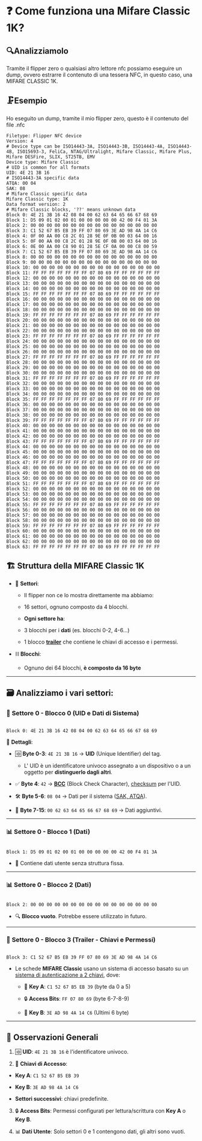 
# ❓ Come funziona una **Mifare Classic 1K?**

## 🔍**Analizziamolo**  

Tramite il flipper zero o qualsiasi altro lettore nfc possiamo eseguire un dump, ovvero estrarre il contenuto di una tessera NFC, in questo caso, una MIFARE CLASSIC 1K.

## 🗜️Esempio
Ho eseguito un dump, tramite il mio flipper zero, questo è il contenuto del file .nfc
```
Filetype: Flipper NFC device
Version: 4
# Device type can be ISO14443-3A, ISO14443-3B, ISO14443-4A, ISO14443-4B, ISO15693-3, FeliCa, NTAG/Ultralight, Mifare Classic, Mifare Plus, Mifare DESFire, SLIX, ST25TB, EMV
Device type: Mifare Classic
# UID is common for all formats
UID: 4E 21 3B 16
# ISO14443-3A specific data
ATQA: 00 04
SAK: 08
# Mifare Classic specific data
Mifare Classic type: 1K
Data format version: 2
# Mifare Classic blocks, '??' means unknown data
Block 0: 4E 21 3B 16 42 08 04 00 62 63 64 65 66 67 68 69
Block 1: D5 09 01 02 00 01 00 00 00 00 00 42 00 F4 01 3A
Block 2: 00 00 00 00 00 00 00 00 00 00 00 00 00 00 00 00
Block 3: C1 52 67 B5 EB 39 FF 07 80 69 3E AD 98 4A 14 C6
Block 4: 0F 00 AA 00 C8 2C 01 28 9E 0F 0B 00 03 64 00 16
Block 5: 0F 00 AA 00 C8 2C 01 28 9E 0F 0B 00 03 64 00 16
Block 6: 0E 00 AA 00 C8 90 01 28 5E CF 0A 00 00 C8 00 59
Block 7: C1 52 67 B5 EB 39 FF 07 80 69 3E AD 98 4A 14 C6
Block 8: 00 00 00 00 00 00 00 00 00 00 00 00 00 00 00 00
Block 9: 00 00 00 00 00 00 00 00 00 00 00 00 00 00 00 00
Block 10: 00 00 00 00 00 00 00 00 00 00 00 00 00 00 00 00
Block 11: FF FF FF FF FF FF FF 07 80 69 FF FF FF FF FF FF
Block 12: 00 00 00 00 00 00 00 00 00 00 00 00 00 00 00 00
Block 13: 00 00 00 00 00 00 00 00 00 00 00 00 00 00 00 00
Block 14: 00 00 00 00 00 00 00 00 00 00 00 00 00 00 00 00
Block 15: FF FF FF FF FF FF FF 07 80 69 FF FF FF FF FF FF
Block 16: 00 00 00 00 00 00 00 00 00 00 00 00 00 00 00 00
Block 17: 00 00 00 00 00 00 00 00 00 00 00 00 00 00 00 00
Block 18: 00 00 00 00 00 00 00 00 00 00 00 00 00 00 00 00
Block 19: FF FF FF FF FF FF FF 07 80 69 FF FF FF FF FF FF
Block 20: 00 00 00 00 00 00 00 00 00 00 00 00 00 00 00 00
Block 21: 00 00 00 00 00 00 00 00 00 00 00 00 00 00 00 00
Block 22: 00 00 00 00 00 00 00 00 00 00 00 00 00 00 00 00
Block 23: FF FF FF FF FF FF FF 07 80 69 FF FF FF FF FF FF
Block 24: 00 00 00 00 00 00 00 00 00 00 00 00 00 00 00 00
Block 25: 00 00 00 00 00 00 00 00 00 00 00 00 00 00 00 00
Block 26: 00 00 00 00 00 00 00 00 00 00 00 00 00 00 00 00
Block 27: FF FF FF FF FF FF FF 07 80 69 FF FF FF FF FF FF
Block 28: 00 00 00 00 00 00 00 00 00 00 00 00 00 00 00 00
Block 29: 00 00 00 00 00 00 00 00 00 00 00 00 00 00 00 00
Block 30: 00 00 00 00 00 00 00 00 00 00 00 00 00 00 00 00
Block 31: FF FF FF FF FF FF FF 07 80 69 FF FF FF FF FF FF
Block 32: 00 00 00 00 00 00 00 00 00 00 00 00 00 00 00 00
Block 33: 00 00 00 00 00 00 00 00 00 00 00 00 00 00 00 00
Block 34: 00 00 00 00 00 00 00 00 00 00 00 00 00 00 00 00
Block 35: FF FF FF FF FF FF FF 07 80 69 FF FF FF FF FF FF
Block 36: 00 00 00 00 00 00 00 00 00 00 00 00 00 00 00 00
Block 37: 00 00 00 00 00 00 00 00 00 00 00 00 00 00 00 00
Block 38: 00 00 00 00 00 00 00 00 00 00 00 00 00 00 00 00
Block 39: FF FF FF FF FF FF FF 07 80 69 FF FF FF FF FF FF
Block 40: 00 00 00 00 00 00 00 00 00 00 00 00 00 00 00 00
Block 41: 00 00 00 00 00 00 00 00 00 00 00 00 00 00 00 00
Block 42: 00 00 00 00 00 00 00 00 00 00 00 00 00 00 00 00
Block 43: FF FF FF FF FF FF FF 07 80 69 FF FF FF FF FF FF
Block 44: 00 00 00 00 00 00 00 00 00 00 00 00 00 00 00 00
Block 45: 00 00 00 00 00 00 00 00 00 00 00 00 00 00 00 00
Block 46: 00 00 00 00 00 00 00 00 00 00 00 00 00 00 00 00
Block 47: FF FF FF FF FF FF FF 07 80 69 FF FF FF FF FF FF
Block 48: 00 00 00 00 00 00 00 00 00 00 00 00 00 00 00 00
Block 49: 00 00 00 00 00 00 00 00 00 00 00 00 00 00 00 00
Block 50: 00 00 00 00 00 00 00 00 00 00 00 00 00 00 00 00
Block 51: FF FF FF FF FF FF FF 07 80 69 FF FF FF FF FF FF
Block 52: 00 00 00 00 00 00 00 00 00 00 00 00 00 00 00 00
Block 53: 00 00 00 00 00 00 00 00 00 00 00 00 00 00 00 00
Block 54: 00 00 00 00 00 00 00 00 00 00 00 00 00 00 00 00
Block 55: FF FF FF FF FF FF FF 07 80 69 FF FF FF FF FF FF
Block 56: 00 00 00 00 00 00 00 00 00 00 00 00 00 00 00 00
Block 57: 00 00 00 00 00 00 00 00 00 00 00 00 00 00 00 00
Block 58: 00 00 00 00 00 00 00 00 00 00 00 00 00 00 00 00
Block 59: FF FF FF FF FF FF FF 07 80 69 FF FF FF FF FF FF
Block 60: 00 00 00 00 00 00 00 00 00 00 00 00 00 00 00 00
Block 61: 00 00 00 00 00 00 00 00 00 00 00 00 00 00 00 00
Block 62: 00 00 00 00 00 00 00 00 00 00 00 00 00 00 00 00
Block 63: FF FF FF FF FF FF FF 07 80 69 FF FF FF FF FF FF
```
  

## 🏗️ Struttura della MIFARE Classic 1K

- 📂 **Settori**:
	- Il flipper non ce lo mostra direttamente ma abbiamo:
	- 16 settori, ognuno composto da 4 blocchi.
	
	- **Ogni settore ha**:
	- 3 blocchi per i **dati** (es. blocchi 0-2, 4-6...)
	- 1 blocco [**trailer**](https://github.com/Lotverp/Come-funzionano-le-Mifare-Classic-1K/blob/main/chiave%20a-b.md) che contiene le chiavi di accesso e i permessi.

- ⛓️ **Blocchi**:
	- Ognuno dei 64 blocchi, **è composto da 16 byte**

  

---

  

## 🗃️ Analizziamo i vari settori:

  

### 🔹 **Settore 0 - Blocco 0 (UID e Dati di Sistema)**

```

Block 0: 4E 21 3B 16 42 08 04 00 62 63 64 65 66 67 68 69

```

🔑 **Dettagli**:

- 🆔 **Byte 0-3**: `4E 21 3B 16` → **UID** (Unique Identifier) del tag.
	- L' UID è un identificatore univoco assegnato a un dispositivo o a un oggetto per **distinguerlo dagli altri**.

- ✅ **Byte 4**: `42` → [**BCC**](https://github.com/Lotverp/Come-funzionano-le-Mifare-Classic-1K/blob/main/BCC.md) (Block Check Character), [checksum](https://github.com/Lotverp/Come-funzionano-le-Mifare-Classic-1K/blob/main/Checksum.md) per l'UID.

- 🛠️ **Byte 5-6**: `08 04` → Dati per il sistema ([SAK, ATQA](https://github.com/Lotverp/Come-funzionano-le-Mifare-Classic-1K/blob/main/sak-atqa.md)).

- 📄 **Byte 7-15**: `00 62 63 64 65 66 67 68 69` → Dati aggiuntivi.

  

---

  

### 📊 **Settore 0 - Blocco 1 (Dati)**

```

Block 1: D5 09 01 02 00 01 00 00 00 00 00 42 00 F4 01 3A

```

- 📝 Contiene dati utente senza struttura fissa.

  

---

  

### 📊 **Settore 0 - Blocco 2 (Dati)**

```

Block 2: 00 00 00 00 00 00 00 00 00 00 00 00 00 00 00 00

```

- 🔍 **Blocco vuoto**. Potrebbe essere utilizzato in futuro.

  

---

  

### 🔐 **Settore 0 - Blocco 3 (Trailer - Chiavi e Permessi)**

```

Block 3: C1 52 67 B5 EB 39 FF 07 80 69 3E AD 98 4A 14 C6

```

- Le schede **MIFARE Classic** usano un sistema di accesso basato su un [sistema di autenticazione a 2 chiavi](https://github.com/Lotverp/Come-funzionano-le-Mifare-Classic-1K/blob/main/chiave%20a-b.md), dove:
	- 🔑 **Key A**: `C1 52 67 B5 EB 39` (byte da 0 a 5)

	- 🔒 **Access Bits**: `FF 07 80 69` (byte 6-7-8-9)

	- 🔑 **Key B**: `3E AD 98 4A 14 C6` (Ultimi 6 byte)

  

---

  

## 🔎 Osservazioni Generali

1. 🆔 **UID**: `4E 21 3B 16` è l'identificatore univoco.

2. 🔐 **Chiavi di Accesso**:

-  **Key A**: `C1 52 67 B5 EB 39`

-  **Key B**: `3E AD 98 4A 14 C6`

-  **Settori successivi**: chiavi predefinite.

3. 🔒 **Access Bits**: Permessi configurati per lettura/scrittura con **Key A** o **Key B**.

4. 📊 **Dati Utente**: Solo settori 0 e 1 contengono dati, gli altri sono vuoti.
